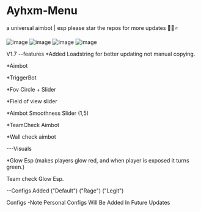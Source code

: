# Ayhxm-Menu
a universal aimbot | esp 
please star the repos for more updates 🙏💙⭐

![image](https://github.com/user-attachments/assets/61804ec4-bbe9-4811-b8bc-60ae384364fe)
![image](https://github.com/user-attachments/assets/28160cc5-2af0-4383-808c-6fe195f73d86)
![image](https://github.com/user-attachments/assets/48e6b4e9-8fad-4df6-9249-88c749690282)
![image](https://github.com/user-attachments/assets/14eeb343-3452-47af-a024-6e5a14a24b3b)




V1.7 --features
*Added Loadstring for better updating not manual copying.

*Aimbot

*TriggerBot

*Fov Circle + Slider

*Field of view slider

*Aimbot Smoothness Slider (1,5)

*TeamCheck Aimbot

*Wall check aimbot

---Visuals

*Glow Esp (makes players glow red, and when player is exposed it turns green.)

Team check Glow Esp.

--Configs
Added 
("Default")
("Rage")
("Legit")

Configs -Note Personal Configs Will Be Added In Future Updates
